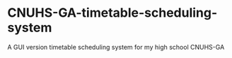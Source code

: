 # CNUHS-GA-timetable-scheduling-system
A GUI version timetable scheduling system for my high school CNUHS-GA
